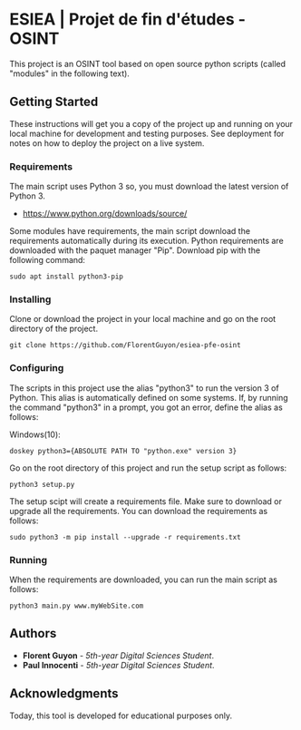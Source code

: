 # ESIEA | Projet de fin d'études - OSINT

This project is an OSINT tool based on open source python scripts (called "modules" in the following text).

## Getting Started

These instructions will get you a copy of the project up and running on your local machine for development and testing purposes. See deployment for notes on how to deploy the project on a live system.

### Requirements

The main script uses Python 3 so, you must download the latest version of Python 3.

* https://www.python.org/downloads/source/

Some modules have requirements, the main script download the requirements automatically during its execution.
Python requirements are downloaded with the paquet manager "Pip".
Download pip with the following command:
```
sudo apt install python3-pip
```

### Installing

Clone or download the project in your local machine and go on the root directory of the project.
```
git clone https://github.com/FlorentGuyon/esiea-pfe-osint
```

### Configuring

The scripts in this project use the alias "python3" to run the version 3 of Python. This alias is automatically defined on some systems.
If, by running the command "python3" in a prompt, you got an error, define the alias as follows:

Windows(10):
```
doskey python3={ABSOLUTE PATH TO "python.exe" version 3}
```  

Go on the root directory of this project and run the setup script as follows:
```
python3 setup.py
```

The setup scipt will create a requirements file. Make sure to download or upgrade all the requirements.
You can download the requirements as follows:
```
sudo python3 -m pip install --upgrade -r requirements.txt
```

### Running

When the requirements are downloaded, you can run the main script as follows:
```
python3 main.py www.myWebSite.com
```

## Authors

* **Florent Guyon** - *5th-year Digital Sciences Student*.
* **Paul Innocenti** - *5th-year Digital Sciences Student*.

## Acknowledgments

Today, this tool is developed for educational purposes only.